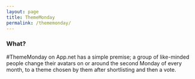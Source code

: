 ```yaml
---
layout: page
title: ThemeMonday
permalink: /thememonday/
---
```


### What?

#ThemeMonday on App.net has a simple premise; a group of like-minded people change their avatars on or around the second Monday of every month, to a theme chosen by them after shortlisting and then a vote.